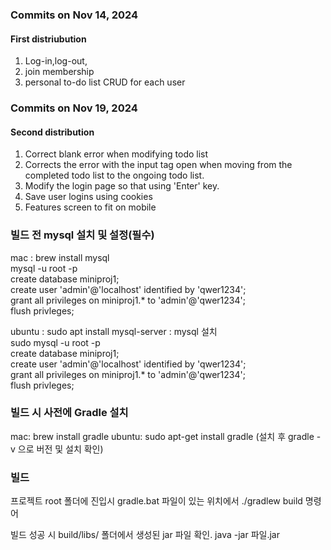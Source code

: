### Commits on Nov 14, 2024 
#### First distriubution
1. Log-in,log-out,
2. join membership
3. personal to-do list CRUD for each user


### Commits on Nov 19, 2024
#### Second distribution
1. Correct blank error when modifying todo list
2. Corrects the error with the input tag open when moving from the completed todo list to the ongoing todo list.
3. Modify the login page so that using 'Enter' key.
4. Save user logins using cookies
5. Features screen to fit on mobile


 
### 빌드 전 mysql 설치 및 설정(필수) 
mac : brew install mysql  <br>
        mysql -u root -p   <br>
        create database miniproj1;  <br> 
        create user 'admin'@'localhost' identified by 'qwer1234';  <br>
        grant all privileges on miniproj1.* to 'admin'@'qwer1234';  <br> 
        flush privleges;   <br>



ubuntu : sudo apt install mysql-server : mysql 설치  <br>
            sudo mysql -u root -p  <br>
            create database miniproj1;  <br>
            create user 'admin'@'localhost' identified by 'qwer1234';  <br>
            grant all privileges on miniproj1.* to 'admin'@'qwer1234';  <br>
            flush privleges;   <br>

### 빌드 시 사전에 Gradle 설치
mac: brew install gradle
ubuntu: sudo apt-get install gradle
(설치 후 gradle -v 으로 버전 및 설치 확인)


### 빌드 
프로젝트 root 폴더에 진입시 gradle.bat 파일이 있는 위치에서
./gradlew build 명령어

빌드 성공 시 build/libs/ 폴더에서 생성된 jar 파일 확인.
  java -jar   파일.jar 
